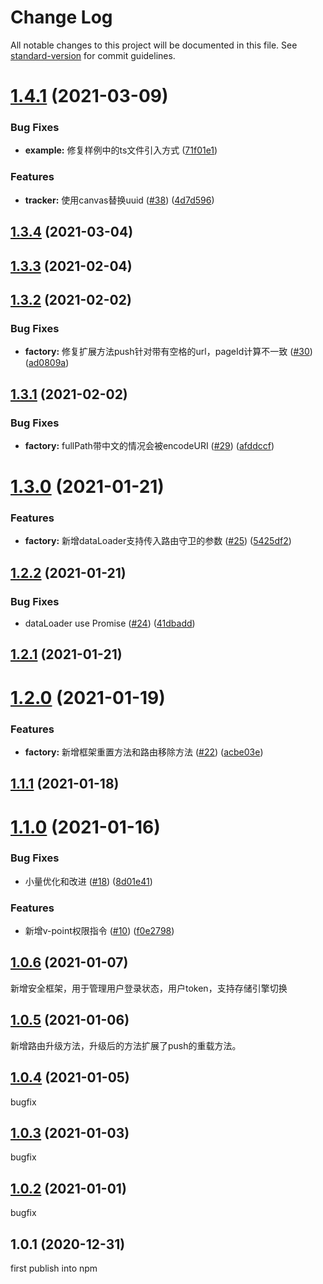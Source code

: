 # Change Log

All notable changes to this project will be documented in this file. See [standard-version](https://github.com/conventional-changelog/standard-version) for commit guidelines.

<a name="1.4.1"></a>
# [1.4.1](https://github.com/pumelotea/happykit/compare/v1.3.4...v1.4.1) (2021-03-09)


### Bug Fixes

* **example:** 修复样例中的ts文件引入方式 ([71f01e1](https://github.com/pumelotea/happykit/commit/71f01e1))


### Features

* **tracker:** 使用canvas替换uuid ([#38](https://github.com/pumelotea/happykit/issues/38)) ([4d7d596](https://github.com/pumelotea/happykit/commit/4d7d596))



<a name="1.3.4"></a>
## [1.3.4](https://github.com/pumelotea/happykit/compare/v1.3.3...v1.3.4) (2021-03-04)



<a name="1.3.3"></a>
## [1.3.3](https://github.com/pumelotea/happykit/compare/v1.3.2...v1.3.3) (2021-02-04)



<a name="1.3.2"></a>
## [1.3.2](https://github.com/pumelotea/happykit/compare/v1.3.1...v1.3.2) (2021-02-02)


### Bug Fixes

* **factory:** 修复扩展方法push针对带有空格的url，pageId计算不一致 ([#30](https://github.com/pumelotea/happykit/issues/30)) ([ad0809a](https://github.com/pumelotea/happykit/commit/ad0809a))



<a name="1.3.1"></a>
## [1.3.1](https://github.com/pumelotea/happykit/compare/v1.3.0...v1.3.1) (2021-02-02)


### Bug Fixes

* **factory:** fullPath带中文的情况会被encodeURI ([#29](https://github.com/pumelotea/happykit/issues/29)) ([afddccf](https://github.com/pumelotea/happykit/commit/afddccf))



<a name="1.3.0"></a>
# [1.3.0](https://github.com/pumelotea/happykit/compare/v1.2.2...v1.3.0) (2021-01-21)


### Features

* **factory:** 新增dataLoader支持传入路由守卫的参数 ([#25](https://github.com/pumelotea/happykit/issues/25)) ([5425df2](https://github.com/pumelotea/happykit/commit/5425df2))



<a name="1.2.2"></a>
## [1.2.2](https://github.com/pumelotea/happykit/compare/v1.2.1...v1.2.2) (2021-01-21)


### Bug Fixes

* dataLoader use Promise ([#24](https://github.com/pumelotea/happykit/issues/24)) ([41dbadd](https://github.com/pumelotea/happykit/commit/41dbadd))



<a name="1.2.1"></a>
## [1.2.1](https://github.com/pumelotea/happykit/compare/v1.2.0...v1.2.1) (2021-01-21)



<a name="1.2.0"></a>
# [1.2.0](https://github.com/pumelotea/happykit/compare/v1.1.1...v1.2.0) (2021-01-19)


### Features

* **factory:** 新增框架重置方法和路由移除方法 ([#22](https://github.com/pumelotea/happykit/issues/22)) ([acbe03e](https://github.com/pumelotea/happykit/commit/acbe03e))



<a name="1.1.1"></a>
## [1.1.1](https://github.com/pumelotea/happykit/compare/v1.1.0...v1.1.1) (2021-01-18)



<a name="1.1.0"></a>
# [1.1.0](https://github.com/pumelotea/happykit/compare/v1.0.6...v1.1.0) (2021-01-16)


### Bug Fixes

* 小量优化和改进 ([#18](https://github.com/pumelotea/happykit/issues/18)) ([8d01e41](https://github.com/pumelotea/happykit/commit/8d01e41))


### Features

* 新增v-point权限指令 ([#10](https://github.com/pumelotea/happykit/issues/10)) ([f0e2798](https://github.com/pumelotea/happykit/commit/f0e2798))



<a name="1.0.6"></a>
## [1.0.6](https://github.com/pumelotea/happykit/compare/v1.0.5...v1.0.6) (2021-01-07)
新增安全框架，用于管理用户登录状态，用户token，支持存储引擎切换

<a name="1.0.5"></a>
## [1.0.5](https://github.com/pumelotea/happykit/compare/v1.0.4...v1.0.5) (2021-01-06)
新增路由升级方法，升级后的方法扩展了push的重载方法。


<a name="1.0.4"></a>
## [1.0.4](https://github.com/pumelotea/happykit/compare/v1.0.3...v1.0.4) (2021-01-05)
bugfix


<a name="1.0.3"></a>
## [1.0.3](https://github.com/pumelotea/happykit/compare/v1.0.2...v1.0.3) (2021-01-03)
bugfix


<a name="1.0.2"></a>
## [1.0.2](https://github.com/pumelotea/happykit/compare/v1.0.1...v1.0.2) (2021-01-01)
bugfix


<a name="1.0.1"></a>
## 1.0.1 (2020-12-31)
first publish into npm
